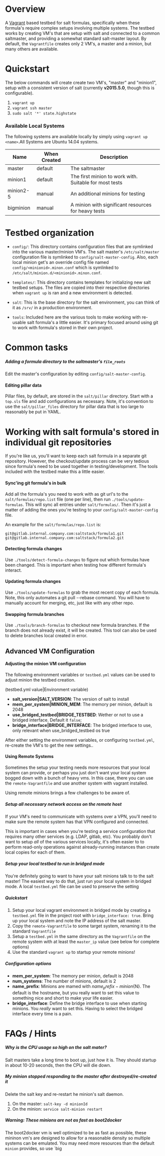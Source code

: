 # Overview

A [Vagrant](https://www.vagrantup.com) based testbed for salt formulas, specifically when these formula's require complex setups involving multiple systems. The testbed works by creating VM's that are setup with salt and connected to a common saltmaster, and providing a somewhat standard salt-master layout. By default, the `Vagrantfile` creates only 2 VM's, a master and a minion, but many others are available.

# Quickstart

The below commands will create create two VM's, "master" and "minion1", setup with a consistent version of salt (currently **v2015.5.0**, though this is configurable). 

1. `vagrant up`
2. `vagrant ssh master` 
3. `sudo salt '*' state.highstate`

### Available Local Systems

The following systems are available locally by simply using `vagrant up <name>`.All Systems are Ubuntu 14.04 systems.

|Name      |When Created|Description      |
|----------|-------|-----------------|
|master    |default|The saltmaster|
|minion1   |default|The first minion to work with. Suitable for most tests |
|minion2-5 |manual|An additional minions for testing|
|bigminion |manual|A minion with significant resources for heavy tests|

# Testbed organization

* `config/`: This directory contains configuration files that are symlinked into the various master/minion VM's. The salt master's `/etc/salt/master` configuration file is symlinked to `config/salt-master-config`. Also, each local minion get's an override config file named `config/<minionid>.minon.conf` which is symlinked to `/etc/salt/minion.d/<minionid>.minon.conf`.
  
* `templates/`: This directory contains templates for initializing new salt testbed setups. The files are copied into their respective directories when `vagrant up` is ran and a new environment is detected.

* `salt`: This is the base directory for the salt environment, you can think of it as `/srv/` in a production environment.

* `tools`: Included here are the various tools to make working with re-usable salt formula's a little easier. It's primary focused around using git to work with formula's stored in their own project.

# Common tasks

##### Adding a formula directory to the saltmaster's `file_roots`

Edit the master's configuration by editing `config/salt-master-config`.

#### Editing pillar data

Pillar files, by default, are stored in the `salt/pillar` directory. Start with a `top.sls` file and add configurations as necessary. Note, it's convention to use the `salt/pillar_files` directory for pillar data that is too large to reasonably be put in YAML.

# Working with salt formula's stored in individual git repositories

If you're like us, you'll want to keep each salt formula in a separate git repository. However, the checkout/update process can be very tedious since formula's need to be used together in testing/development. The tools included with the testbed make this a little easier.

#### Sync'ing git formula's in bulk

Add all the formula's you need to work with as git url's to the `salt/formulas/repo.list` file (one per line), then run `./tools/update-formulas`. This will sync all entries under `salt/formulas/`. Then it's just a matter of adding the ones you're testing to your `config/salt-master-config` file.

An example for the `salt/formulas/repo.list` is:

```
git@gitlab.internal.company.com:saltstack/formula1.git
git@gitlab.internal.company.com:saltstack/formula2.git
```

#### Detecting formula changes

Use `./tools/detect-formula-changes` to figure out which formulas have been changed. This is important when testing how different formula's interact.

#### Updating formula changes

Use `./tools/update-formulas` to grab the most recent copy of each formula. Note, this only automates a git pull --rebase command. You will have to manually account for merging, etc, just like with any other repo.

#### Swapping formula branches

Use `./tools/branch-formulas` to checkout new formula branches. If the branch does not already exist, it will be created. This tool can also be used to delete branches local created in error.

## Advanced VM Configuration

#### Adjusting the minion VM configuration

The following environment variables or `testbed.yml` values can be used to adjust minion the testbed creation. 

(testbed.yml value|Environment variable)

* __salt_version|SALT_VERSION__: The version of salt to install
* __mem_per_system|MINION_MEM__: The memory per minion, default is 2048
* __use_bridged_testbed|BRIDGE_TESTBED__: Wether or not to use a bridged interface. Default it `false`;
* __bridge_interface|BRIDGE_INTERFACE__: The bridged interface to use, only relevant when use_bridged_testbed os true

After either setting the environment variables, or configuring `testbed.yml`, re-create the VM's to get the new settings..

#### Using Remote Systems

Sometimes the setup your testing needs more resources that your local system can provide, or perhaps you just don't want your local system bogged down with a bunch of heavy vms. In this case, there you can use the `remote-Vagrantfile` and use another system with vagrant installed.

Using remote minions brings a few challenges to be aware of.

##### Setup all necessary network access on the remote host

If your VM's need to communicate with systems over a VPN, you'll need to make sure the remote system has that VPN configured and connected.

This is important in cases when you're testing a service configuration that requires many other services (e.g. LDAP, gitlab, etc). You probably don't want to setup _all_ of the various services locally, it's often easier to to perform read-only operations against already-running instances than create local copies for each of them.

##### Setup your local testbed to run in bridged mode

You're definitely going to want to have your salt minions talk to to the salt master! The easiest way to do that, just run your local system in bridged mode. A local `testbed.yml` file can be used to preserve the setting

##### Quickstart

1. Setup your local vagrant environment in bridged mode by creating a `testbed.yml` file in the project root with `bridge_interface: true`. Bring up your local system and note the IP address of the salt master.
2. Copy the `remote-Vagrantfile`  to some target system, renaming it to the standard `Vagrantfile`
3. Setup a `testbed.yml` in the same directory as the `Vagrantfile` on the remote system with at least the `master_ip` value (see below for complete options)
4. Use the standard `vagrant up` to startup your remote minions!

##### Configuration options 

* __mem_per_system__: The memory per minion, default is 2048
* __num_systems__: The number of minions, default is 2
* __name_prefix__: Minions are mamed with ${name_prefix}-minion${N}. The default is the hostname, but you really want to set this value to something nice and short to make your life easier.
* __bridge_interface__: Define the bridge interface to use when starting minions. You *really* want to set this. Having to select the bridged interface every time is a pain.

# FAQs / Hints

##### Why is the CPU usage so high on the salt mater?

Salt masters take a long time to boot up, just how it is. They should startup in about 10-20 seconds, then the CPU will die down.

##### My minion stopped responding to the master after destroyed/re-created it

Delete the salt key and re-restart he minion's salt daemon.

1. On the master: ```salt-key -d minionId ```
2. On the minion:  ```service salt-minion restart```

##### Warning: These minions are not as fast as boot2docker

The boot2docker vm is well optimized to be as fast as possible, these mininon vm's are designed to allow for a reasonable density so multiple systems can be emulated. You may need more resources than the default `minion` provides, so use `big

